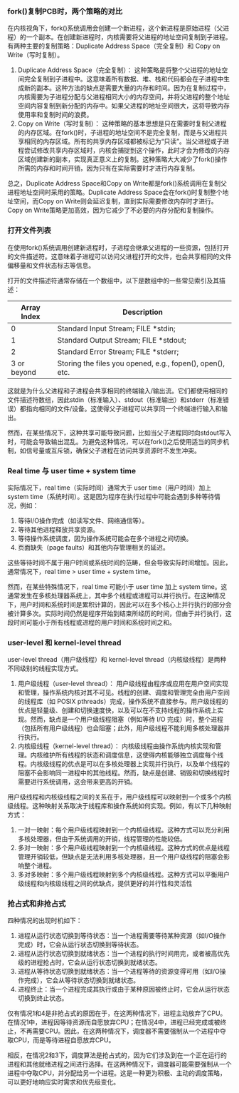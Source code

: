 ### fork()复制PCB时，两个策略的对比

在内核视角下，fork()系统调用会创建一个新进程，这个新进程是原始进程（父进程）的一个副本。在创建新进程时，内核需要将父进程的地址空间复制到子进程。有两种主要的复制策略：Duplicate Address Space（完全复制）和 Copy on Write（写时复制）。

1. Duplicate Address Space（完全复制）： 这种策略是将整个父进程的地址空间完全复制到子进程中。这意味着所有数据、堆、栈和代码都会在子进程中生成新的副本。这种方法的缺点是需要大量的内存和时间。因为在复制过程中，内核需要为子进程分配与父进程相同大小的内存空间，并将父进程的整个地址空间内容复制到新分配的内存中。如果父进程的地址空间很大，这将导致内存使用率和复制时间的浪费。
2. Copy on Write（写时复制）： 这种策略的基本思想是只在需要时复制父进程的内存区域。在fork()时，子进程的地址空间不是完全复制，而是与父进程共享相同的内存区域。所有的共享内存区域都被标记为“只读”。当父进程或子进程尝试修改共享内存区域时，内核会捕捉到这个操作，此时才会为修改的内存区域创建新的副本，实现真正意义上的复制。这种策略大大减少了fork()操作所需的内存和时间开销，因为只有在实际需要时才进行内存复制。

总之，Duplicate Address Space和Copy on Write都是fork()系统调用在复制父进程地址空间时采用的策略。Duplicate Address Space会在fork()时复制整个地址空间，而Copy on Write则会延迟复制，直到实际需要修改内存时才进行。Copy on Write策略更加高效，因为它减少了不必要的内存分配和复制操作。

### 打开文件列表

在使用fork()系统调用创建新进程时，子进程会继承父进程的一些资源，包括打开的文件描述符。这意味着子进程可以访问父进程打开的文件，也会共享相同的文件偏移量和文件状态标志等信息。

打开的文件描述符通常存储在一个数组中，以下是数组中的一些常见索引及其描述：

| Array Index | Description                                               |
| ----------- | --------------------------------------------------------- |
| 0           | Standard Input Stream; FILE *stdin;                       |
| 1           | Standard Output Stream; FILE *stdout;                     |
| 2           | Standard Error Stream; FILE *stderr;                      |
| 3 or beyond | Storing the files you opened, e.g., fopen(), open(), etc. |

这就是为什么父进程和子进程会共享相同的终端输入/输出流。它们都使用相同的文件描述符数组，因此stdin（标准输入）、stdout（标准输出）和stderr（标准错误）都指向相同的文件/设备。这使得父子进程可以共享同一个终端进行输入和输出。

然而，在某些情况下，这种共享可能导致问题，比如当父子进程同时向stdout写入时，可能会导致输出混乱。为避免这种情况，可以在fork()之后使用适当的同步机制，如信号量或互斥锁，确保父子进程在访问共享资源时不发生冲突。

### Real time 与 user time + system time

实际情况下，real time（实际时间）通常大于 user time（用户时间）加上 system time（系统时间）。这是因为程序在执行过程中可能会遇到多种等待情况，例如：

1. 等待I/O操作完成（如读写文件、网络通信等）。
2. 等待其他进程释放共享资源。
3. 等待操作系统调度，因为操作系统可能会在多个进程之间切换。
4. 页面缺失（page faults）和其他内存管理相关的延迟。

这些等待时间不属于用户时间或系统时间的范畴，但会导致实际时间增加。因此，通常情况下，real time > user time + system time。

然而，在某些特殊情况下，real time 可能小于 user time 加上 system time。这通常发生在多核处理器系统上，其中多个线程或进程可以并行执行。在这种情况下，用户时间和系统时间是累积计算的，因此可以在多个核心上并行执行的部分会被计算多次。实际时间仍然是程序开始到结束所经历的时间，但由于并行执行，这段时间可能小于所有线程或进程的用户时间和系统时间之和。

### user-level 和 kernel-level thread

user-level thread（用户级线程）和 kernel-level thread（内核级线程）是两种不同级别的线程实现方式。

1. 用户级线程（user-level thread）： 用户级线程由程序或应用在用户空间实现和管理，操作系统内核对其不可见。线程的创建、调度和管理完全由用户空间的线程库（如 POSIX pthreads）完成，操作系统不直接参与。用户级线程的优点是轻量级、创建和切换速度快，以及可以在不支持线程的操作系统上实现。然而，缺点是一个用户级线程阻塞（例如等待 I/O 完成）时，整个进程（包括所有用户级线程）也会阻塞；此外，用户级线程不能利用多核处理器并行执行。
2. 内核级线程（kernel-level thread）： 内核级线程由操作系统内核实现和管理。内核维护所有线程的状态和调度信息，这使得内核能够独立调度每个线程。内核级线程的优点是可以在多核处理器上实现并行执行，以及单个线程的阻塞不会影响同一进程中的其他线程。然而，缺点是创建、销毁和切换线程时需要进行系统调用，这会带来更高的开销。

用户级线程和内核级线程之间的关系在于，用户级线程可以映射到一个或多个内核级线程。这种映射关系取决于线程库和操作系统如何实现。例如，有以下几种映射方式：

1. 一对一映射：每个用户级线程映射到一个内核级线程。这种方式可以充分利用多核处理器，但由于系统调用的开销，线程管理的性能较低。
2. 多对一映射：多个用户级线程映射到一个内核级线程。这种方式的优点是线程管理开销较低，但缺点是无法利用多核处理器，且一个用户级线程的阻塞会影响整个进程。
3. 多对多映射：多个用户级线程映射到多个内核级线程。这种方式可以平衡用户级线程和内核级线程之间的优缺点，提供更好的并行性和灵活性

### 抢占式和非抢占式

四种情况的出现时机如下：

1. 进程从运行状态切换到等待状态：当一个进程需要等待某种资源（如I/O操作完成）时，它会从运行状态切换到等待状态。
2. 进程从运行状态切换到就绪状态：当一个进程的执行时间用完，或者被高优先级的进程抢占时，它会从运行状态切换到就绪状态。
3. 进程从等待状态切换到就绪状态：当一个进程等待的资源变得可用（如I/O操作完成），它会从等待状态切换到就绪状态。
4. 进程终止：当一个进程完成其执行或由于某种原因被终止时，它会从运行状态切换到终止状态。

仅有情况1和4是非抢占式的原因在于，在这两种情况下，进程主动放弃了CPU。在情况1中，进程因等待资源而自愿放弃CPU；在情况4中，进程已经完成或被终止，不再需要CPU。因此，在这两种情况下，调度器不需要强制从一个进程中夺取CPU，而是等待进程自愿放弃CPU。

相反，在情况2和3下，调度算法是抢占式的，因为它们涉及到在一个正在运行的进程和其他就绪进程之间进行选择。在这两种情况下，调度器可能需要强制从一个进程中夺取CPU，并分配给另一个进程。这是一种更为积极、主动的调度策略，可以更好地响应实时需求和优先级变化。